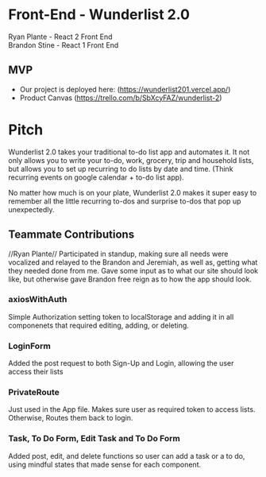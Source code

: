 # Front-End - Wunderlist 2.0
Ryan Plante - React 2 Front End <br />
Brandon Stine - React 1 Front End <br />
## MVP
 - Our project is deployed here: (https://wunderlist201.vercel.app/)
 - Product Canvas (https://trello.com/b/SbXcyFAZ/wunderlist-2)

# Pitch
Wunderlist 2.0 takes your traditional to-do list app and automates it. It not only allows you to write your to-do, work, grocery, trip and household lists, but allows you to set up recurring to do lists by date and time. (Think recurring events on google calendar + to-do list app). 

No matter how much is on your plate, Wunderlist 2.0 makes it super easy to remember all the little recurring to-dos and surprise to-dos that pop up unexpectedly.
   
## Teammate Contributions
//Ryan Plante//
Participated in standup, making sure all needs were vocalized and relayed to the Brandon and Jeremiah, as well as, getting what they needed done from me. Gave some input as to what our site should look like, but otherwise gave Brandon free reign as to how the app should look.
### axiosWithAuth
Simple Authorization setting token to localStorage and adding it in all componenets that required editing, adding, or deleting.
### LoginForm 
Added the post request to both Sign-Up and Login, allowing the user access their lists
### PrivateRoute 
Just used in the App file. Makes sure user as required token to access lists. Otherwise, Routes them back to login.
### Task, To Do Form, Edit Task and To Do Form 
Added post, edit, and delete functions so user can add a task or a to do, using mindful states that made sense for each component.
